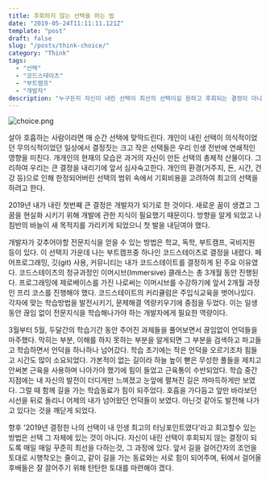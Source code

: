```yaml
---
title: 후회하지 않는 선택을 하는 법
date: "2019-05-24T11:11:11.121Z"
template: "post"
draft: false
slug: "/posts/think-choice/"
category: "Think"
tags:
  - "선택"
  - "코드스테이츠"
  - "부트캠프"
  - "개발자"
description: "누구든지 자신이 내린 선택이 최선의 선택이길 원하고 후회되는 결정이 아니길 바란다. 어떻게 하면 미래의 자신이 고마워할 수 있는 선택을 할 수 있을까?"
---
```

![choice.png](/media/choice.png)

살아 호흡하는 사람이라면 매 순간 선택에 맞딱드린다. 개인이 내린 선택이 의식적이었던 무의식적이었던 일상에서 결정짓는 크고 작은 선택들은 우리 인생 전반에 연쇄적인 영향을 미친다. 개개인의 현재의 모습은 과거의 자신이 만든 선택의 총체적 산물이다. 그리하여 우리는 큰 결정을 내리기에 앞서 심사숙고한다. 개인의 환경(거주지, 돈, 시간, 건강 등)으로 인해 한정되어버린 선택의 범위 속에서 기회비용을 고려하여 최고의 선택을 하려고 한다.

2019년 내가 내린 첫번째 큰 결정은 개발자가 되기로 한 것이다. 새로운 꿈이 생겼고 그 꿈을 현실화 시키기 위해 개발에 관한 지식이 필요했기 때문이다. 방향을 알게 되었고 나침반의 바늘이 새 목적지를 가리키게 되었으니 첫 발을 내딛여야 했다. 

개발자가 갖추어야할 전문지식을 얻을 수 있는 방법은 학교, 독학, 부트캠프, 국비지원 등이 있다. 이 선택지 가운데 나는 부트캠프중 하나인 코드스테이츠로 결정을 내렸다. 페어프로그래밍, 깃(git) 사용, 커뮤니티는 내가 코드스테이트를 결정하게 된 주요 이유였다. 코드스테이츠의 정규과정인 이머시브(Immersive) 클래스는 총 3개월 동안 진행된다. 프로그래밍에 제로베이스를 가진 나로써는 이머시브를 수강하기에 앞서 2개월 과정인 프리 코스를 진행해야 했다. 코드스테이트의 커리큘럼은 주입식교육을 벗어나있다. 각자에 맞는 학습방법을 발전시키기, 문제해결 역량키우기에 중점을 두었다. 이는 일생동안 끊임 없이 전문지식을 학습해나가야 하는 개발자에게 필요한 역량이다. 

3월부터 5월, 두달간의 학습기간 동안 주어진 과제들을 풀어보면서 끊임없이 언덕들을 마주했다. 막히는 부분, 이해를 하지 못하는 부분을 알게되면 그 부분을 검색하고 파고들고 학습하면서 언덕을 하나하나 넘어갔다. 학습 초기에는 작은 언덕을 오르기조차 힘들고 시간도 많이 소요되었다. 가본적이 없는 길이라 하늘 높이 뻗은 무성한 풀들을 제치고 안써본 근육을 사용하며 나아가야 했기에 힘이 들었고 근육통이 수반되었다. 학습 중간지점에는 내 자신의 발전이 더디게만 느껴졌고 눈앞에 펼쳐진 길은 까마득하게만 보였다. 그럴 때 함께 길을 가는 학습동료가 힘이 되주었다. 호흡을 가다듬고 앞만 바라보던 시선을 뒤로 돌리니 어제의 내가 넘어왔던 언덕들이 보였다. 아닌것 같아도 발전해 나가고 있다는 것을 깨닫게 되었다.

향후 '2019년 결정한 나의 선택이 내 인생 최고의 터닝포인트였다'라고 회고할수 있는 방법은 선택 그 자체에 있는 것이 아니다. 자신이 내린 선택이 후회되지 않는 결정이 되도록 매일 매일 꾸준히 최선을 다하는것, 그 과정에 있다. 앞서 길을 걸어간자의 조언을 토대로 시행착오는 줄이고, 같이 길을 가는 동료와는 서로 힘이 되어주며, 뒤에서 걸어올 후배들은 잘 끌어주기 위해 탄탄한 토대를 마련해야 겠다.
